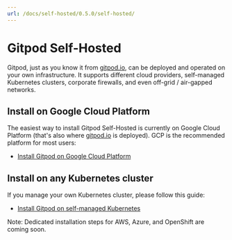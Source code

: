 ```yaml
---
url: /docs/self-hosted/0.5.0/self-hosted/
---
```


# Gitpod Self-Hosted

Gitpod, just as you know it from [gitpod.io](https://gitpod.io), can be deployed and operated on your own infrastructure. It supports different cloud providers, self-managed Kubernetes clusters, corporate firewalls, and even off-grid / air-gapped networks.

## Install on Google Cloud Platform

The easiest way to install Gitpod Self-Hosted is currently on Google Cloud Platform (that's also where [gitpod.io](https://gitpod.io) is deployed). GCP is the recommended platform for most users:

- [Install Gitpod on Google Cloud Platform](../install/install-on-gcp-script/)

## Install on any Kubernetes cluster

If you manage your own Kubernetes cluster, please follow this guide:

- [Install Gitpod on self-managed Kubernetes](../install/install-on-kubernetes/)

Note: Dedicated installation steps for AWS, Azure, and OpenShift are coming soon.
